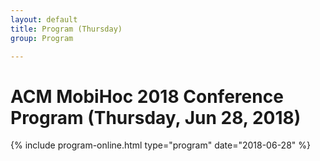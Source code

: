 ```yaml
---
layout: default
title: Program (Thursday)
group: Program

---
```


# ACM MobiHoc 2018 Conference Program (Thursday, Jun 28, 2018)

{% include program-online.html type="program" date="2018-06-28" %}
